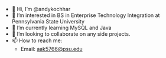 - 👋 Hi, I’m @andykochhar
- 👀 I’m interested in BS in Enterprise Technology Integration at Pennsylvania State University
- 🌱 I’m currently learning MySQL and Java
- 💞️ I’m looking to collaborate on any side projects.
- 📫 How to reach me:
   - Email: aak5766@psu.edu

<!---
andykochhar/andykochhar is a ✨ special ✨ repository because its `README.md` (this file) appears on your GitHub profile.
You can click the Preview link to take a look at your changes.
--->
